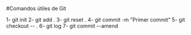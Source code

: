 #Comandos útiles de Git

1- git init
2- git add . 
3- git reset .
4- git commit -m "Primer commit"
5- git checkout -- .
6- git log
7- git commit --amend